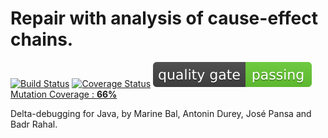 # Repair with analysis of cause-effect chains. 

[![Build Status](https://travis-ci.org/Mama59/CauseEffectChain.svg?branch=master)](https://travis-ci.org/Mama59/CauseEffectChain) [![Coverage Status](https://coveralls.io/repos/github/Mama59/CauseEffectChain/badge.svg?branch=master)](https://coveralls.io/github/Mama59/CauseEffectChain?branch=master) [![Quality Gate](https://raw.githubusercontent.com/rbadr/analysis-of-cause-effect-chains/master/.utility/sonar.svg)](https://sonarqube.com/dashboard/index/CauseEffectChain:fr.univlille1.m2iagl) 
[Mutation Coverage : **66%**](https://mama59.github.io/CauseEffectChain/ "Pitest Mutation Coverage Report") 

Delta-debugging for Java, by Marine Bal, Antonin Durey, José Pansa and Badr Rahal.






